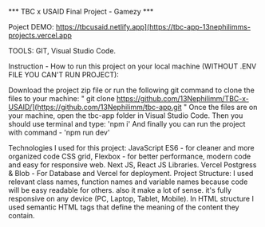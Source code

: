 *** TBC x USAID Final Project - Gamezy ***

Poject DEMO: https://tbcusaid.netlify.app](https://tbc-app-13nephilimms-projects.vercel.app

TOOLS: GIT, Visual Studio Code.

Instruction - How to run this project on your local machine (WITHOUT .ENV FILE YOU CAN'T RUN PROJECT):

Download the project zip file or run the following git command to clone the files to your machine: " git clone https://github.com/13Nephilimm/TBC-x-USAID/](https://github.com/13Nephilimm/tbc-app.git "
Once the files are on your machine, open the tbc-app folder in Visual Studio Code.
Then you should use terminal and type: 'npm i'
And finally you can run the project with command - 'npm run dev'

Technologies I used for this project:
JavaScript ES6 - for cleaner and more organized code
CSS grid, Flexbox - for better performance, modern code and easy for responsive web.
Next JS, React JS Libraries. 
Vercel Postgress & Blob - For Database and Vercel for deployment.
Project Structure: I used relevant class names, function names and variable names because code will be easy readable for others. also it make a lot of sense. it's fully responsive on any device (PC, Laptop, Tablet, Mobile). In HTML structure I used semantic HTML tags that define the meaning of the content they contain.

